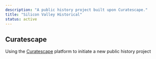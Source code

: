 ```yaml
---
description: "A public history project built upon Curatescape."
title: "Silicon Valley Historical"
status: active
---
```


## Curatescape

Using the [Curatescape](http://curatescape.org/) platform to initiate a new public history project
